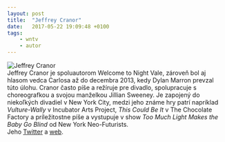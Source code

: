 ```yaml
---
layout: post
title:  "Jeffrey Cranor"
date:   2017-05-22 19:09:48 +0100
tags: 
    - wntv
    - autor
---
```




![Jeffrey Cranor](/learn-jekyll/images/jeff.jpg)
<br>
Jeffrey Cranor je spoluautorom Welcome to Night Vale, zároveň  bol aj hlasom vedca Carlosa až do decembra 2013, kedy Dylan Marron prevzal túto úlohu. Cranor často píše a režíruje pre divadlo, spolupracuje s choreografkou a svojou manželkou Jillian Sweeney. Je zapojený do niekoľkých divadiel v New York City, medzi jeho známe hry patrí napríklad _Vulture-Wally_ v Incubator Arts Project, _This Could Be It_ v The Chocolate Factory a príležitostne píše a vystupuje v show _Too Much Light Makes the Baby Go Blind_ od New York Neo-Futurists.
<br>
Jeho [Twitter](https://twitter.com/happierman) a [web](http://happierman.net/).
